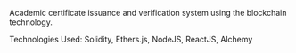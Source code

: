 <p>Academic certificate issuance and verification system using the blockchain technology.<p>
<p>Technologies Used: Solidity, Ethers.js, NodeJS, ReactJS, Alchemy<p>

